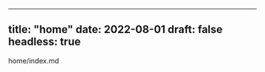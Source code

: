 <!--
 * @Author: yahui Yang
 * @Description: 
 * @Date: 2022-04-28 22:22:17
 * @LastEditTime: 2022-07-31 14:08:51
 * @FilePath: /yahui_yang/content/home/index.md
-->
---
title: "home"
date: 2022-08-01
draft: false
headless: true
---
home/index.md
